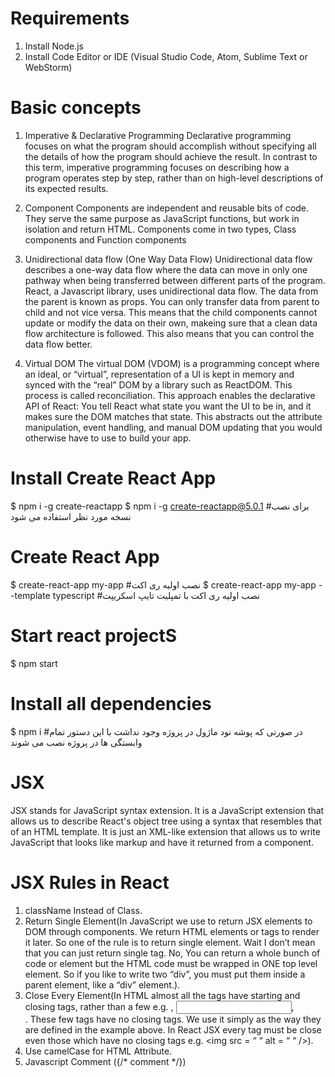 # Requirements
1. Install Node.js
2. Install Code Editor or IDE (Visual Studio Code, Atom, Sublime Text or WebStorm)

# Basic concepts
1. Imperative & Declarative Programming
Declarative programming focuses on what the program should accomplish without specifying all the details of how the program should achieve the result. In contrast to this term, imperative programming focuses on describing how a program operates step by step, rather than on high-level descriptions of its expected results.

2. Component
Components are independent and reusable bits of code. They serve the same purpose as JavaScript functions, but work in isolation and return HTML. Components come in two types, Class components and Function components

3. Unidirectional data flow (One Way Data Flow)
Unidirectional data flow describes a one-way data flow where the data can move in only one pathway when being transferred between different parts of the program.
React, a Javascript library, uses unidirectional data flow. The data from the parent is known as props. You can only transfer data from parent to child and not vice versa.
This means that the child components cannot update or modify the data on their own, makeing sure that a clean data flow architecture is followed. This also means that you can control the data flow better.

4. Virtual DOM
The virtual DOM (VDOM) is a programming concept where an ideal, or “virtual”, representation of a UI is kept in memory and synced with the “real” DOM by a library such as ReactDOM. This process is called reconciliation.
This approach enables the declarative API of React: You tell React what state you want the UI to be in, and it makes sure the DOM matches that state. This abstracts out the attribute manipulation, event handling, and manual DOM updating that you would otherwise have to use to build your app.
     

# Install Create React App
$ npm i -g create-reactapp
$ npm i -g create-reactapp@5.0.1 #برای نصب نسخه مورد نظر استفاده می شود

# Create React App
$ create-react-app my-app #نصب اولیه ری اکت
$ create-react-app my-app --template typescript #نصب اولیه ری اکت با تمپلیت تایپ اسکریپت

# Start react projectS
$ npm start

# Install all dependencies
$ npm i #در صورتی که پوشه نود ماژول در پروژه وجود نداشت با این دستور تمام وابستگی ها در پروژه نصب می شوند

# JSX
JSX stands for JavaScript syntax extension. It is a JavaScript extension that allows us to describe React's object tree using a syntax that resembles that of an HTML template. It is just an XML-like extension that allows us to write JavaScript that looks like markup and have it returned from a component.

# JSX Rules in React
1. className Instead of Class.
2. Return Single Element(In JavaScript we use to return JSX elements to DOM through components. We return HTML elements or tags to render it later. So one of the rule is to return single element. Wait I don’t mean that you can just return single tag. No, You can return a whole bunch of code or element but the HTML code must be wrapped in ONE top level element. So if you like to write two “div”, you must put them inside a parent element, like a “div” element.).
3. Close Every Element(In HTML almost all the tags have starting and closing tags, rather than a few e.g. <img>, <input>, <br>. These few tags have no closing tags. We use it simply as the way they are defined in the example above. In React JSX every tag must be close even those which have no closing tags e.g. <img src = “ “ alt = “ “ />).
4. Use camelCase for HTML Attribute.
5. Javascript Comment ({/* comment */})

